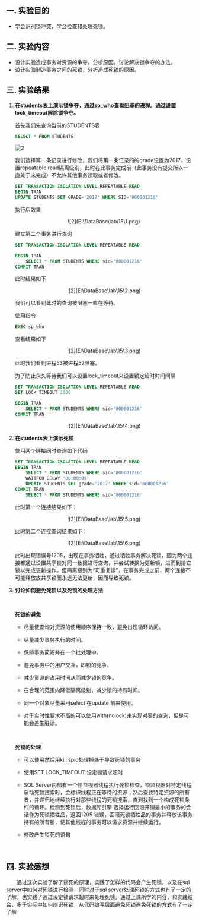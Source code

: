## 一.  实验目的
-   学会识别锁冲突，学会检查和处理死锁。

## 二.  实验内容

-   设计实验造成事务对资源的争夺，分析原因，讨论解决锁争夺的办法。
-   设计实验制造事务之间的死锁，分析造成死锁的原因。

## 三.  实验结果

1.  **在students表上演示锁争夺，通过sp_who查看阻塞的进程。通过设置lock_timeout解除锁争夺。**

    首先我们先查询当前的STUDENTS表

    ~~~sql
    SELECT * FROM STUDENTS
    ~~~

    ![2](E:\DataBase\lab\15\0.png)

    我们选择第一条记录进行修改，我们将第一条记录的的grade设置为2017，设置repeatable read隔离级别，此时在此事务完成前（此事务没有提交所以一直处于未完成）不允许其他事务读取或者修改。

    ~~~sql
    SET TRANSACTION ISOLATION LEVEL REPEATABLE READ
    BEGIN TRAN
    UPDATE STUDENTS SET GRADE='2017' WHERE SID='800001216' 
    ~~~

    执行后效果

    <center>![2](E:\DataBase\lab\15\1.png)</center>

    建立第二个事务进行查询

    ~~~sql
    SET TRANSACTION ISOLATION LEVEL REPEATABLE READ

    BEGIN TRAN
    	SELECT * FROM STUDENTS WHERE sid='800001216'
    COMMIT TRAN
    ~~~

    此时结果如下

    <center>![2](E:\DataBase\lab\15\2.png)</center>

    我们可以看到此时的查询被阻塞一直在等待。

    使用指令

    ~~~sql
    EXEC sp_who
    ~~~

    查看结果如下

    <center>![2](E:\DataBase\lab\15\3.png)</center>

    此时我们看到进程53被进程52阻塞。

    为了防止永久等待我们可以设置lock_timeout来设置锁定超时时间间隔

    ~~~sql
    SET TRANSACTION ISOLATION LEVEL REPEATABLE READ
    SET LOCK_TIMEOUT 2000

    BEGIN TRAN
    	SELECT * FROM STUDENTS WHERE sid='800001216'
    COMMIT TRAN
    ~~~

    <center>![2](E:\DataBase\lab\15\4.png)</center>

2.  **在students表上演示死锁**

    使用两个链接同时查询如下代码

    ~~~sql
    SET TRANSACTION ISOLATION LEVEL REPEATABLE READ
    BEGIN TRAN
    	SELECT * FROM STUDENTS WHERE sid='800001216'
    	WAITFOR DELAY '00:00:05'
    	UPDATE STUDENTS SET grade='2017' WHERE sid='800001216'
    COMMIT TRAN
    	SELECT * FROM STUDENTS WHERE sid='800001216'
    ~~~

    此时第一个连接结果如下：

    <center>![2](E:\DataBase\lab\15\5.png)</center>

    此时第二个连接查询结果如下：

    <center>![2](E:\DataBase\lab\15\6.png)</center>

    此时出现错误号1205，出现在事务牺牲，通过牺牲事务解决死锁，因为两个连接都通过设置共享锁对同一数据进行查询，并尝试转换为更新锁，进而到排它锁以完成更新操作。但隔离级别为“可重复读”，在事务完成之前，两个连接不可能释放放共享锁而永远无法更新，因而导致死锁。

3.  **讨论如何避免死锁以及死锁的处理方法**

    ​

    **死锁的避免**

    -   尽量使查询对资源的使用顺序保持一致，避免出现循环访问。

    -   尽量减少事务执行的时间。

    -   保持事务简短并在一个批处理中。

    -   避免事务中的用户交互，即锁的竞争。

    -   减少资源的占用时间从而减少锁的竞争。

    -   在合理的范围内降低隔离级别，减少锁的持有时间。

    -   同一个对象尽量采用select 在update 前来使用。

    -   对于实时性要求不高的可以使用with(nolock)来实现对表的查询，但是可能会差生脏读。

        ​

    **死锁的处理**

    -   可以使用然后用kill spid处理掉处于导致死锁的事务

    -   使用SET LOCK_TIMEOUT 设定锁请求超时

    -   SQL Server内部有一个锁监视器线程执行死锁检查，锁监视器对特定线程启动死锁搜索时，会标识线程正在等待的资源；然后查找特定资源的所有者，并递归地继续执行对那些线程的死锁搜索，直到找到一个构成死锁条件的循环。检测到死锁后，数据库引擎 选择运行回滚开销最小的事务的会话作为死锁牺牲品，返回1205 错误，回滚死锁牺牲品的事务并释放该事务持有的所有锁，使其他线程的事务可以请求资源并继续运行。

    -   修改产生锁死的语句

        ​



## 四.  实验感想

<p style="text-indent: 2em">通过这次实验了解了锁死的原理，实践了怎样的代码会产生死锁，以及在sql server中如何对死锁进行检测，同时对于sql server处理死锁的方式也有了一定的了解，也实践了通过设定锁请求超时来处理死锁。通过上课所学的内容，和实践结合，多于实际中如何辨识死锁，从代码编写层面避免死锁避免死锁的方式有了一定了解</p>